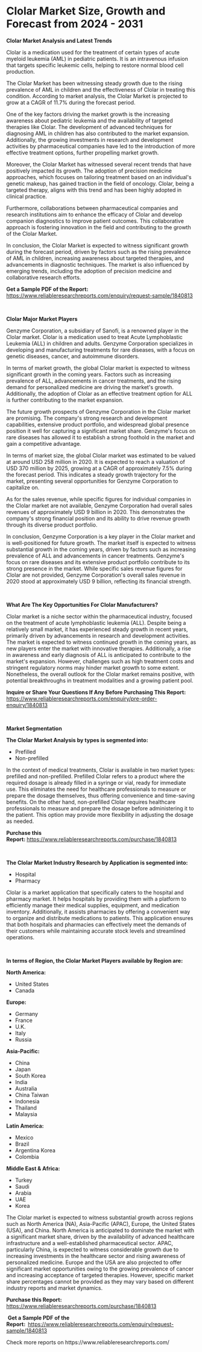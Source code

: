 <p><h1>Clolar Market Size, Growth and Forecast from 2024 - 2031</h1></p><p><strong>Clolar Market Analysis and Latest Trends</strong></p>
<p><p>Clolar is a medication used for the treatment of certain types of acute myeloid leukemia (AML) in pediatric patients. It is an intravenous infusion that targets specific leukemic cells, helping to restore normal blood cell production. </p><p>The Clolar Market has been witnessing steady growth due to the rising prevalence of AML in children and the effectiveness of Clolar in treating this condition. According to market analysis, the Clolar Market is projected to grow at a CAGR of 11.7% during the forecast period.</p><p>One of the key factors driving the market growth is the increasing awareness about pediatric leukemia and the availability of targeted therapies like Clolar. The development of advanced techniques for diagnosing AML in children has also contributed to the market expansion. Additionally, the growing investments in research and development activities by pharmaceutical companies have led to the introduction of more effective treatment options, further propelling market growth.</p><p>Moreover, the Clolar Market has witnessed several recent trends that have positively impacted its growth. The adoption of precision medicine approaches, which focuses on tailoring treatment based on an individual's genetic makeup, has gained traction in the field of oncology. Clolar, being a targeted therapy, aligns with this trend and has been highly adopted in clinical practice.</p><p>Furthermore, collaborations between pharmaceutical companies and research institutions aim to enhance the efficacy of Clolar and develop companion diagnostics to improve patient outcomes. This collaborative approach is fostering innovation in the field and contributing to the growth of the Clolar Market.</p><p>In conclusion, the Clolar Market is expected to witness significant growth during the forecast period, driven by factors such as the rising prevalence of AML in children, increasing awareness about targeted therapies, and advancements in diagnostic techniques. The market is also influenced by emerging trends, including the adoption of precision medicine and collaborative research efforts.</p></p>
<p><strong>Get a Sample PDF of the Report:&nbsp;</strong> <a href="https://www.reliableresearchreports.com/enquiry/request-sample/1840813">https://www.reliableresearchreports.com/enquiry/request-sample/1840813</a></p>
<p>&nbsp;</p>
<p><strong>Clolar Major Market Players</strong></p>
<p><p>Genzyme Corporation, a subsidiary of Sanofi, is a renowned player in the Clolar market. Clolar is a medication used to treat Acute Lymphoblastic Leukemia (ALL) in children and adults. Genzyme Corporation specializes in developing and manufacturing treatments for rare diseases, with a focus on genetic diseases, cancer, and autoimmune disorders.</p><p>In terms of market growth, the global Clolar market is expected to witness significant growth in the coming years. Factors such as increasing prevalence of ALL, advancements in cancer treatments, and the rising demand for personalized medicine are driving the market's growth. Additionally, the adoption of Clolar as an effective treatment option for ALL is further contributing to the market expansion.</p><p>The future growth prospects of Genzyme Corporation in the Clolar market are promising. The company's strong research and development capabilities, extensive product portfolio, and widespread global presence position it well for capturing a significant market share. Genzyme's focus on rare diseases has allowed it to establish a strong foothold in the market and gain a competitive advantage.</p><p>In terms of market size, the global Clolar market was estimated to be valued at around USD 258 million in 2020. It is expected to reach a valuation of USD 370 million by 2025, growing at a CAGR of approximately 7.5% during the forecast period. This indicates a steady growth trajectory for the market, presenting several opportunities for Genzyme Corporation to capitalize on.</p><p>As for the sales revenue, while specific figures for individual companies in the Clolar market are not available, Genzyme Corporation had overall sales revenues of approximately USD 9 billion in 2020. This demonstrates the company's strong financial position and its ability to drive revenue growth through its diverse product portfolio.</p><p>In conclusion, Genzyme Corporation is a key player in the Clolar market and is well-positioned for future growth. The market itself is expected to witness substantial growth in the coming years, driven by factors such as increasing prevalence of ALL and advancements in cancer treatments. Genzyme's focus on rare diseases and its extensive product portfolio contribute to its strong presence in the market. While specific sales revenue figures for Clolar are not provided, Genzyme Corporation's overall sales revenue in 2020 stood at approximately USD 9 billion, reflecting its financial strength.</p></p>
<p>&nbsp;</p>
<p><strong>What Are The Key Opportunities For Clolar Manufacturers?</strong></p>
<p><p>Clolar market is a niche sector within the pharmaceutical industry, focused on the treatment of acute lymphoblastic leukemia (ALL). Despite being a relatively small market, it has experienced steady growth in recent years, primarily driven by advancements in research and development activities. The market is expected to witness continued growth in the coming years, as new players enter the market with innovative therapies. Additionally, a rise in awareness and early diagnosis of ALL is anticipated to contribute to the market's expansion. However, challenges such as high treatment costs and stringent regulatory norms may hinder market growth to some extent. Nonetheless, the overall outlook for the Clolar market remains positive, with potential breakthroughs in treatment modalities and a growing patient pool.</p></p>
<p><strong>Inquire or Share Your Questions If Any Before Purchasing This Report:</strong> <a href="https://www.reliableresearchreports.com/enquiry/pre-order-enquiry/1840813">https://www.reliableresearchreports.com/enquiry/pre-order-enquiry/1840813</a></p>
<p>&nbsp;</p>
<p><strong>Market Segmentation</strong></p>
<p><strong>The Clolar Market Analysis by types is segmented into:</strong></p>
<p><ul><li>Prefilled</li><li>Non-prefilled</li></ul></p>
<p><p>In the context of medical treatments, Clolar is available in two market types: prefilled and non-prefilled. Prefilled Clolar refers to a product where the required dosage is already filled in a syringe or vial, ready for immediate use. This eliminates the need for healthcare professionals to measure or prepare the dosage themselves, thus offering convenience and time-saving benefits. On the other hand, non-prefilled Clolar requires healthcare professionals to measure and prepare the dosage before administering it to the patient. This option may provide more flexibility in adjusting the dosage as needed.</p></p>
<p><strong>Purchase this Report:&nbsp;</strong><a href="https://www.reliableresearchreports.com/purchase/1840813">https://www.reliableresearchreports.com/purchase/1840813</a></p>
<p>&nbsp;</p>
<p><strong>The Clolar Market Industry Research by Application is segmented into:</strong></p>
<p><ul><li>Hospital</li><li>Pharmacy</li></ul></p>
<p><p>Clolar is a market application that specifically caters to the hospital and pharmacy market. It helps hospitals by providing them with a platform to efficiently manage their medical supplies, equipment, and medication inventory. Additionally, it assists pharmacies by offering a convenient way to organize and distribute medications to patients. This application ensures that both hospitals and pharmacies can effectively meet the demands of their customers while maintaining accurate stock levels and streamlined operations.</p></p>
<p>&nbsp;</p>
<p><strong>In terms of Region, the Clolar Market Players available by Region are:</strong></p>
<p>
    <p> <strong> North America: </strong>
        <ul>
            <li>United States</li>
            <li>Canada</li>
        </ul>
        </p> 
    <p> <strong> Europe: </strong>
        <ul>
            <li>Germany</li>
            <li>France</li>
            <li>U.K.</li>
            <li>Italy</li>
            <li>Russia</li>
        </ul>
        </p> 
    <p> <strong> Asia-Pacific: </strong>
        <ul>
            <li>China</li>
            <li>Japan</li>
            <li>South Korea</li>
            <li>India</li>
            <li>Australia</li>
            <li>China Taiwan</li>
            <li>Indonesia</li>
            <li>Thailand</li>
            <li>Malaysia</li>
        </ul>
        </p> 
    <p> <strong> Latin America: </strong>
        <ul>
            <li>Mexico</li>
            <li>Brazil</li>
            <li>Argentina Korea</li>
            <li>Colombia</li>
        </ul>
        </p> 
    <p> <strong> Middle East & Africa: </strong>
        <ul>
            <li>Turkey</li>
            <li>Saudi</li>
            <li>Arabia</li>
            <li>UAE</li>
            <li>Korea</li>
        </ul>
    </p>
    </p>
<p><p>The Clolar market is expected to witness substantial growth across regions such as North America (NA), Asia-Pacific (APAC), Europe, the United States (USA), and China. North America is anticipated to dominate the market with a significant market share, driven by the availability of advanced healthcare infrastructure and a well-established pharmaceutical sector. APAC, particularly China, is expected to witness considerable growth due to increasing investments in the healthcare sector and rising awareness of personalized medicine. Europe and the USA are also projected to offer significant market opportunities owing to the growing prevalence of cancer and increasing acceptance of targeted therapies. However, specific market share percentages cannot be provided as they may vary based on different industry reports and market dynamics.</p></p>
<p><strong>Purchase this Report: </strong><a href="https://www.reliableresearchreports.com/purchase/1840813">https://www.reliableresearchreports.com/purchase/1840813</a></p>
<p>&nbsp;<strong>Get a Sample PDF of the Report:&nbsp;&nbsp;</strong><a href="https://www.reliableresearchreports.com/enquiry/request-sample/1840813">https://www.reliableresearchreports.com/enquiry/request-sample/1840813</a></p>
<p><strong></strong></p>
<p>Check more reports on https://www.reliableresearchreports.com/</p>